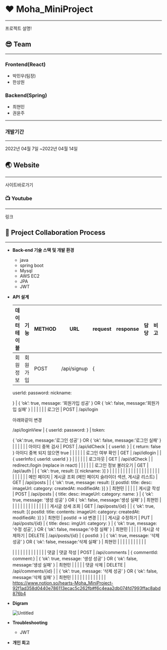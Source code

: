 # :hearts: Moha_MiniProject

---

프로젝트 설명!

## :sunglasses: Team

---

### Frontend(React)

- 박민우(팀장)
- 한상원

### Backend(Spring)

- 최현민
- 권윤주

---

### 개발기간

---

2022년 04월 7일 ~2022년 04월 14일

## :earth_asia: Website

---

사이트바로가기

### :tv: Youtube

---

링크

## :speech_balloon: ****Project Collaboration Process****

---

- ****Back-end 기술 스택 및 개발 환경****
    - java
    - spring boot
    - Mysql
    - AWS EC2
    - JPA
    - JWT
- **API 설계**
    
    
    | 데이터 테이블 | 기능 | METHOD | URL | request | response | 담당 | 비고 |  |
    | --- | --- | --- | --- | --- | --- | --- | --- | --- |
    | 회원 정보 | 회원가입 | POST | /api/signup | {
    userId:
    password:
    nickname:
    
    } | {
    ‘ok’: true,
    message: ‘회원가입 성공’
    }
    OR
    {
    ‘ok’: false,
    message:’회원가입 실패’
    } |  |  |  |
    |  | 로그인 | POST | /api/login
    
    아래와같이 변경
    
    /api/loginView | {
    userId:
    password:
    } | token: 
    
    {
    'ok':true, 
    message:’로그인 성공’
    }
    OR
    {
    ‘ok’: false,
    message:’로그인 실패’
    } |  |  |  |
    |  | 아이디 중복 검사 | POST | /api/idCheck | {
     userId:
    } | {
     return: false
    }
    아이디 중복 되지 않으면 true |  |  |  |
    |  | 로그인 여부 확인 | GET  | /api/idlogin |  | {
     userInfo:{
        userId: userId
     }
    } |  |  |  |
    |  | 로그아웃 | GET | /api/idCheck |  | redirect:/login (replace in react) |  |  |  |
    |  | 로그인 정보 불러오기 | GET | /api/auth |  | {
    'ok': true,
    result: 
    [{
    nickname:
    }]
    } |  |  |  |
    |  |  |  |  |  |  |  |  |  |
    |  |  |  |  |  |  |  |  |  |
    | 메인 페이지 | 게시글 조회
    (메인 페이지 슬라이더 섹션, 게시글 리스트) | GET | /api/posts |  | {
    'ok': true,
    message: 
    result: 
    [{
    postId:
    title:
    desc:
    imageUrl:
    category:
    createdAt: 
    modifiedAt:
    }]
    } | 최현민 |  |  |
    |  | 게시글 작성 | POST | /api/posts | {
    title:
    desc:
    imageUrl:
    category:
    name:
    } | {
    ‘ok’: true,
    message: ‘생성 성공’
    }
    OR
    {
    ‘ok’: false,
    message:’생성 실패’
    } | 최현민 |  |  |
    |  |  |  |  |  |  |  |  |  |
    |   | 게시글 상세 조회 | GET | /api/posts/{id} |  | {
    ‘ok’: true,
    result: 
    [{
    postId:
    title: contents:
    imageUrl:
    category:
    createdAt:
    modifiedAt:
    }]
    } | 최현민 | postId → id 변경 |  |
    |  | 게시글 수정하기
     | PUT | /api/posts/{id} | {
    title:
    desc:
    imgUrl:
    category:
    } | {
    ‘ok’: true,
    message: ‘수정 성공’,
    }
    OR
    {
    ‘ok’: false,
    message:’수정 실패’
    } | 최현민 |  |  |
    |  | 게시글 삭제하기 | DELETE | /api/posts/{id} | {
     postId: 
    } | {
    ‘ok’: true,
    message: ‘삭제 성공’
    }
    OR
    {
    ‘ok’: false,
    message:’삭제 실패’
    } | 최현민 |  |  |
    |  |  |  |  |  |  |  | 
    
     |  |
    |  |  |  |  |  |  |  |  |  |
    | 댓글 | 댓글 작성 | POST | /api/comments | { 
     commentId:
    comment:} | {
    ‘ok’: true,
    message: ‘생성 성공’
    }
    OR
    {
    ‘ok’: false,
    message:’생성 실패’
    } | 최현민 |  |  |
    |  | 댓글 삭제 | DELETE | /api/comments/{id} |  | {
    ‘ok’: true,
    message: ‘삭제 성공’
    }
    OR
    {
    ‘ok’: false,
    message:’삭제 실패’
    } | 최현민 |  |  |
    |  |  |  |  |  |  |  |  |  |
    https://www.notion.so/hearts-Moha_MiniProject-92f1ad358d0440e786113ecac5c262fb#f6c4eaa2db074fd7993ffac8abd876b4
- **Digram**
    
    
    ![Untitled](https://user-images.githubusercontent.com/61370487/163331912-e9758246-9535-406b-a369-328d3b9619d8.png)
    
- **Troubleshooting**
    - JWT
- **개인 회고**
